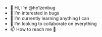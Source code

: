 - 👋 Hi, I’m @he1zenbug
- 👀 I’m interested in bugs
- 🌱 I’m currently learning anything I can 
- 💞️ I’m looking to collaborate on everything
- 📫 How to reach me :shrug:

<!---
he1zenbug/he1zenbug is a ✨ special ✨ repository because its `README.md` (this file) appears on your GitHub profile.
You can click the Preview link to take a look at your changes.
--->
